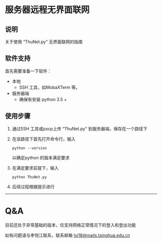 # 服务器远程无界面联网

## 说明

关于使用 “ThuNet.py” 无界面联网的指南

## 软件支持

首先需要准备一下软件：

* 本地
  * SSH 工具，如MobaXTerm 等。
* 服务器端
  * 确保有安装 python 3.5 +



## 使用步骤

1. 通过SSH 工具或pscp上传 “ThuNet.py” 到服务器端，保存在一个路径下

2. 在该路径下首先打开命令行，输入

   ```
   python --version
   ```

   以确定python 的版本满足要求

3. 在满足要求前提下，输入

   ```
   python ThuNet.py
   ```

4. 后续过程根据提示进行



---

# Q&A

目前还处于非常基础的版本，仅支持网络正常情况下的登入和登出功能

如有问题请与李悦江联系，联系邮箱 lyj18@mails.tsinghua.edu.cn